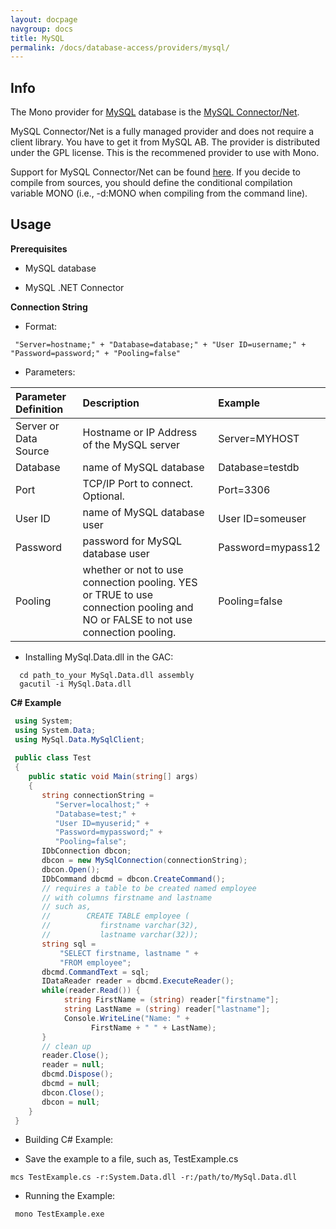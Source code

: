 ```yaml
---
layout: docpage
navgroup: docs
title: MySQL
permalink: /docs/database-access/providers/mysql/
---
```


Info
----

The Mono provider for [MySQL](http://www.mysql.com/) database is the [MySQL Connector/Net](http://dev.mysql.com/downloads/connector/net/).

MySQL Connector/Net is a fully managed provider and does not require a client library. You have to get it from MySQL AB. The provider is distributed under the GPL license. This is the recommened provider to use with Mono.

Support for MySQL Connector/Net can be found [here](http://dev.mysql.com/support/). If you decide to compile from sources, you should define the conditional compilation variable MONO (i.e., -d:MONO when compiling from the command line).

Usage
-----

**Prerequisites**

-   MySQL database

-   MySQL .NET Connector

**Connection String**

-   Format:

<!-- -->

     "Server=hostname;" + "Database=database;" + "User ID=username;" + "Password=password;" + "Pooling=false"

-   Parameters:

|Parameter Definition|Description|Example|
|:-------------------|:----------|:------|
|Server or Data Source|Hostname or IP Address of the MySQL server|Server=MYHOST|
|Database|name of MySQL database|Database=testdb|
|Port|TCP/IP Port to connect. Optional.|Port=3306|
|User ID|name of MySQL database user|User ID=someuser|
|Password|password for MySQL database user|Password=mypass12|
|Pooling|whether or not to use connection pooling. YES or TRUE to use connection pooling and NO or FALSE to not use connection pooling.|Pooling=false|

-   Installing MySql.Data.dll in the GAC:

<!-- -->

      cd path_to_your MySql.Data.dll assembly
      gacutil -i MySql.Data.dll

**C\# Example**

``` csharp
 using System;
 using System.Data;
 using MySql.Data.MySqlClient;
 
 public class Test
 {
    public static void Main(string[] args)
    {
       string connectionString =
          "Server=localhost;" +
          "Database=test;" +
          "User ID=myuserid;" +
          "Password=mypassword;" +
          "Pooling=false";
       IDbConnection dbcon;
       dbcon = new MySqlConnection(connectionString);
       dbcon.Open();
       IDbCommand dbcmd = dbcon.CreateCommand();
       // requires a table to be created named employee
       // with columns firstname and lastname
       // such as,
       //        CREATE TABLE employee (
       //           firstname varchar(32),
       //           lastname varchar(32));
       string sql =
           "SELECT firstname, lastname " +
           "FROM employee";
       dbcmd.CommandText = sql;
       IDataReader reader = dbcmd.ExecuteReader();
       while(reader.Read()) {
            string FirstName = (string) reader["firstname"];
            string LastName = (string) reader["lastname"];
            Console.WriteLine("Name: " +
                  FirstName + " " + LastName);
       }
       // clean up
       reader.Close();
       reader = null;
       dbcmd.Dispose();
       dbcmd = null;
       dbcon.Close();
       dbcon = null;
    }
 }
```

-   Building C\# Example:

-   Save the example to a file, such as, TestExample.cs

<!-- -->

    mcs TestExample.cs -r:System.Data.dll -r:/path/to/MySql.Data.dll

-   Running the Example:

<!-- -->

     mono TestExample.exe 

